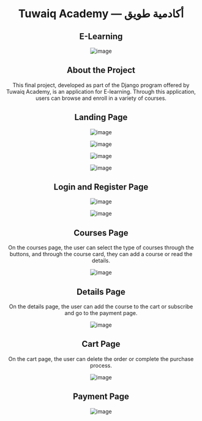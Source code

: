 <h1 style="text-align: center;">Tuwaiq Academy — أكادمية طويق</h1>

<h2 style="text-align: center;"><b>E-Learning</b></h2>

<p style="text-align: center;"><img src="https://github.com/Manarahmed99/E-learning/assets/62827972/d7e193d4-8dac-4b06-b2ab-8aa7acf95c2f" alt="image"></p>

<h2 style="text-align: center;"><b>About the Project</b></h2>

<p style="text-align: center;">This final project, developed as part of the Django program offered by Tuwaiq Academy, is an application for E-learning. Through this application, users can browse and enroll in a variety of courses.</p>

<h2 style="text-align: center;">Landing Page</h2>

<p style="text-align: center;"><img src="https://github.com/Manarahmed99/E-learning/assets/62827972/92239d7a-bf38-4fe7-9c20-e26e923c392e" alt="image"></p>
<p style="text-align: center;"><img src="https://github.com/Manarahmed99/E-learning/assets/62827972/4d83264d-3740-4b8f-b743-ed8d8dc68eab" alt="image"></p>
<p style="text-align: center;"><img src="https://github.com/Manarahmed99/E-learning/assets/62827972/5f47477b-e92a-43c6-828f-fcc60f014531" alt="image"></p>
<p style="text-align: center;"><img src="https://github.com/Manarahmed99/E-learning/assets/62827972/0a9ec4e1-560e-4d3f-8d01-2798b6ae7343" alt="image"></p>

<h2 style="text-align: center;">Login and Register Page</h2>

<p style="text-align: center;"><img src="https://github.com/Manarahmed99/E-learning/assets/62827972/8e6d4765-12a8-4b96-8ae4-d950d5be8bc0" alt="image"></p>
<p style="text-align: center;"><img src="https://github.com/Manarahmed99/E-learning/assets/62827972/619c37d7-28d1-4f0e-b321-0ebf1d10ddc2" alt="image"></p>

<h2 style="text-align: center;">Courses Page</h2>

<p style="text-align: center;">On the courses page, the user can select the type of courses through the buttons, and through the course card, they can add a course or read the details.</p>
<p style="text-align: center;"><img src="https://github.com/Manarahmed99/E-learning/assets/62827972/2894d2de-353b-4595-9731-42ef1dabf50c" alt="image"></p>

<h2 style="text-align: center;">Details Page</h2>

<p style="text-align: center;">On the details page, the user can add the course to the cart or subscribe and go to the payment page.</p>
<p style="text-align: center;"><img src="https://github.com/Manarahmed99/E-learning/assets/62827972/5233a985-d0bd-445b-8495-a655ab4ec7b9" alt="image"></p>

<h2 style="text-align: center;">Cart Page</h2>

<p style="text-align: center;">On the cart page, the user can delete the order or complete the purchase process.</p>
<p style="text-align: center;"><img src="https://github.com/Manarahmed99/E-learning/assets/62827972/c12b12e7-d18a-46eb-bb8c-e99b7963931f" alt="image"></p>

<h2 style="text-align: center;">Payment Page</h2>

<p style="text-align: center;"><img src="https://github.com/Manarahmed99/E-learning/assets/62827972/ea3010aa-ae9f-454a-a630-7ab1c2322ffb" alt="image"></p>

